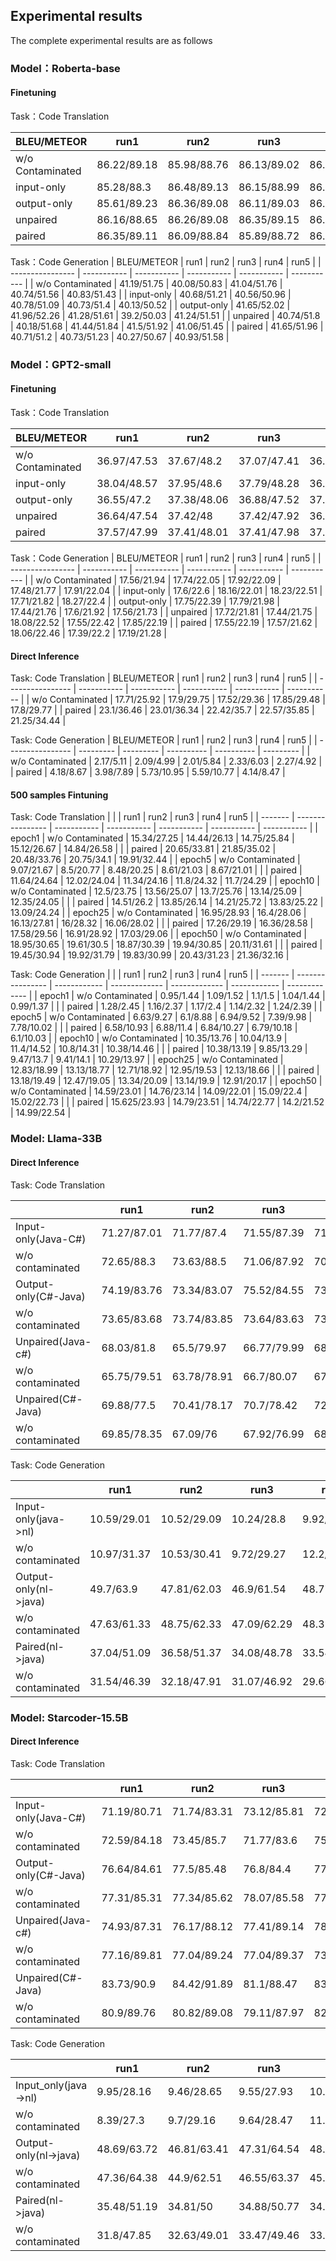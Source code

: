 ## Experimental results

The complete experimental results are as follows

### Model：Roberta-base   
#### Finetuning   
Task：Code Translation 

| BLEU/METEOR      | run1        | run2        | run3        | run4        | run5        |
| ---------------- | ----------- | ----------- | ----------- | ----------- | ----------- |
| w/o Contaminated | 86.22/89.18 | 85.98/88.76 | 86.13/89.02 | 86.14/89.07 | 86.09/88.96 |
| input-only       | 85.28/88.3  | 86.48/89.13 | 86.15/88.99 | 86.23/88.98 | 86.21/88.91 |
| output-only      | 85.61/89.23 | 86.36/89.08 | 86.11/89.03 | 86.61/89.14 | 86.75/89.35 |
| unpaired         | 86.16/88.65 | 86.26/89.08 | 86.35/89.15 | 86.45/89.26 | 85.88/89.31 |
| paired           | 86.35/89.11 | 86.09/88.84 | 85.89/88.72 | 86.19/88.91 | 86.37/89.09 |

Task：Code Generation
| BLEU/METEOR      | run1        | run2        | run3        | run4        | run5        |
| ---------------- | ----------- | ----------- | ----------- | ----------- | ----------- |
| w/o Contaminated | 41.19/51.75 | 40.08/50.83 | 41.04/51.76 | 40.74/51.56 | 40.83/51.43 |
| input-only       | 40.68/51.21 | 40.56/50.96 | 40.78/51.09 | 40.73/51.4  | 40.13/50.52 |
| output-only      | 41.65/52.02 | 41.96/52.26 | 41.28/51.61 | 39.2/50.03  | 41.24/51.51 |
| unpaired         | 40.74/51.8  | 40.18/51.68 | 41.44/51.84 | 41.5/51.92  | 41.06/51.45 |
| paired           | 41.65/51.96 | 40.71/51.2  | 40.73/51.23 | 40.27/50.67 | 40.93/51.58 |

### Model：GPT2-small
#### Finetuning
Task：Code Translation

| BLEU/METEOR      | run1        | run2        | run3        | run4        | run5        |
| ---------------- | ----------- | ----------- | ----------- | ----------- | ----------- |
| w/o Contaminated | 36.97/47.53 | 37.67/48.2  | 37.07/47.41 | 36.75/47.67 | 37.35/47.96 |
| input-only       | 38.04/48.57 | 37.95/48.6  | 37.79/48.28 | 36.68/47.41 | 37.14/47.78 |
| output-only      | 36.55/47.2  | 37.38/48.06 | 36.88/47.52 | 37.12/47.95 | 36.92/47.56 |
| unpaired         | 36.64/47.54 | 37.42/48    | 37.42/47.92 | 36.88/47.75 | 37.39/47.88 |
| paired           | 37.57/47.99 | 37.41/48.01 | 37.41/47.98 | 37.33/48    | 37.45/48.05 |


Task：Code Generation
| BLEU/METEOR      | run1        | run2        | run3        | run4        | run5        |
| ---------------- | ----------- | ----------- | ----------- | ----------- | ----------- |
| w/o Contaminated | 17.56/21.94 | 17.74/22.05 | 17.92/22.09 | 17.48/21.77 | 17.91/22.04 |
| input-only       | 17.6/22.6   | 18.16/22.01 | 18.23/22.51 | 17.71/21.82 | 18.27/22.4  |
| output-only      | 17.75/22.39 | 17.79/21.98 | 17.44/21.76 | 17.6/21.92  | 17.56/21.73 |
| unpaired         | 17.72/21.81 | 17.44/21.75 | 18.08/22.52 | 17.55/22.42 | 17.85/22.19 |
| paired           | 17.55/22.19 | 17.57/21.62 | 18.06/22.46 | 17.39/22.2  | 17.19/21.28 |

#### Direct Inference

Task: Code Translation
| BLEU/METEOR      | run1        | run2        | run3        | run4        | run5        |
| ---------------- | ----------- | ----------- | ----------- | ----------- | ----------- |
| w/o Contaminated | 17.71/25.92 | 17.9/29.75  | 17.52/29.36 | 17.85/29.48 | 17.8/29.77  |
| paired           | 23.1/36.46  | 23.01/36.34 | 22.42/35.7  | 22.57/35.85 | 21.25/34.44 |


Task: Code Generation
| BLEU/METEOR      | run1      | run2      | run3       | run4       | run5      |
| ---------------- | --------- | --------- | ---------- | ---------- | --------- |
| w/o Contaminated | 2.17/5.11 | 2.09/4.99 | 2.01/5.84  | 2.33/6.03  | 2.27/4.92 |
| paired           | 4.18/8.67 | 3.98/7.89 | 5.73/10.95 | 5.59/10.77 | 4.14/8.47 |


#### 500 samples Fintuning
Task: Code Translation
|         |                  | run1        | run2        | run3        | run4        | run5        |
| ------- | ---------------- | ----------- | ----------- | ----------- | ----------- | ----------- |
| epoch1  | w/o Contaminated | 15.34/27.25 | 14.44/26.13 | 14.75/25.84 | 15.12/26.67 | 14.84/26.58 |
|         | paired           | 20.65/33.81 | 21.85/35.02 | 20.48/33.76 | 20.75/34.1  | 19.91/32.44 |
| epoch5  | w/o Contaminated | 9.07/21.67  | 8.5/20.77   | 8.48/20.25  | 8.61/21.03  | 8.67/21.01  |
|         | paired           | 11.64/24.64 | 12.02/24.04 | 11.34/24.16 | 11.8/24.32  | 11.7/24.29  |
| epoch10 | w/o Contaminated | 12.5/23.75  | 13.56/25.07 | 13.7/25.76  | 13.14/25.09 | 12.35/24.05 |
|         | paired           | 14.51/26.2  | 13.85/26.14 | 14.21/25.72 | 13.83/25.22 | 13.09/24.24 |
| epoch25 | w/o Contaminated | 16.95/28.93 | 16.4/28.06  | 16.13/27.81 | 16/28.32    | 16.06/28.02 |
|         | paired           | 17.26/29.19 | 16.36/28.58 | 17.58/29.56 | 16.91/28.92 | 17.03/29.06 |
| epoch50 | w/o Contaminated | 18.95/30.65 | 19.61/30.5  | 18.87/30.39 | 19.94/30.85 | 20.11/31.61 |
|         | paired           | 19.45/30.94 | 19.92/31.79 | 19.83/30.99 | 20.43/31.23 | 21.36/32.16 |

Task: Code Generation
|         |                  | run1         | run2          | run3          | run4         | run5          |
| ------- | ---------------- | ------------ | ------------- | ------------- | ------------ | ------------- |
| epoch1  | w/o Contaminated | 0.95/1.44    | 1.09/1.52     | 1.1/1.5       | 1.04/1.44    | 0.99/1.37     |
|         | paired           | 1.28/2.45    | 1.16/2.37     | 1.17/2.4      | 1.14/2.32    | 1.24/2.39     |
| epoch5  | w/o Contaminated | 6.63/9.27    | 6.1/8.88      | 6.94/9.52     | 7.39/9.98    | 7.78/10.02    |
|         | paired           | 6.58/10.93   | 6.88/11.4     | 6.84/10.27    | 6.79/10.18   | 6.1/10.03     |
| epoch10 | w/o Contaminated | 10.35/13.76  | 10.04/13.9    | 11.4/14.52    | 10.8/14.31   | 10.38/14.46   |
|         | paired           | 10.38/13.19  | 9.85/13.29    | 9.47/13.7     | 9.41/14.1    | 10.29/13.97   |
| epoch25 | w/o Contaminated | 12.83/18.99  | 13.13/18.77   | 12.71/18.92   | 12.95/19.53  | 12.13/18.66   |
|         | paired           | 13.18/19.49  | 12.47/19.05   | 13.34/20.09   | 13.14/19.9   | 12.91/20.17   |
| epoch50 | w/o Contaminated | 14.59/23.01  | 14.76/23.14   | 14.09/22.01   | 15.09/22.4   | 15.02/22.73   |
|         | paired           | 15.625/23.93 | 14.79/23.51   | 14.74/22.77   | 14.2/21.52   | 14.99/22.54   |


### Model: Llama-33B
#### Direct Inference
Task: Code Translation

|                      | run1        | run2        | run3        | run4        | run5        |
| -------------------- | ----------- | ----------- | ----------- | ----------- | ----------- |
| Input-only(Java-C#)  | 71.27/87.01 | 71.77/87.4  | 71.55/87.39 | 71.26/86.82 | 71.5/86.7   |
| w/o contaminated     | 72.65/88.3  | 73.63/88.5  | 71.06/87.92 | 70.84/86.55 | 72.36/87.32 |
| Output-only(C#-Java) | 74.19/83.76 | 73.34/83.07 | 75.52/84.55 | 73.54/83.68 | 71.37/81.96 |
| w/o contaminated     | 73.65/83.68 | 73.74/83.85 | 73.64/83.63 | 73.79/83.08 | 73.59/83.51 |
| Unpaired(Java-c#)    | 68.03/81.8  | 65.5/79.97  | 66.77/79.99 | 68.15/81.99 | 66.2/80.6   |
| w/o contaminated     | 65.75/79.51 | 63.78/78.91 | 66.7/80.07  | 67.06/80.14 | 65.3/79.13  |
| Unpaired(C#-Java)    | 69.88/77.5  | 70.41/78.17 | 70.7/78.42  | 72.38/80.03 | 69.25/77.13 |
| w/o contaminated     | 69.85/78.35 | 67.09/76    | 67.92/76.99 | 68.2/76.57  | 67.32/76.18 |

Task: Code Generation

|                       | run1        | run2        | run3        | run4        | run5        |
| --------------------- | ----------- | ----------- | ----------- | ----------- | ----------- |
| Input-only(java->nl)  | 10.59/29.01 | 10.52/29.09 | 10.24/28.8  | 9.92/29.93  | 11.7/32.31  |
| w/o contaminated      | 10.97/31.37 | 10.53/30.41 | 9.72/29.27  | 12.2/31.97  | 11.31/30.91 |
| Output-only(nl->java) | 49.7/63.9   | 47.81/62.03 | 46.9/61.54  | 48.77/62.4  | 47.82/61.97 |
| w/o contaminated      | 47.63/61.33 | 48.75/62.33 | 47.09/62.29 | 48.31/61.27 | 46.61/60.08 |
| Paired(nl->java)      | 37.04/51.09 | 36.58/51.37 | 34.08/48.78 | 33.54/47.91 | 34.51/49.18 |
| w/o contaminated      | 31.54/46.39 | 32.18/47.91 | 31.07/46.92 | 29.66/46.13 | 29.27/44.17 |


### Model: Starcoder-15.5B
#### Direct Inference

Task: Code Translation

|                      | run1        | run2        | run3        | run4        | run5        |
| -------------------- | ----------- | ----------- | ----------- | ----------- | ----------- |
| Input-only(Java-C#)  | 71.19/80.71 | 71.74/83.31 | 73.12/85.81 | 72.66/84.22 | 73.79/85.85 |
| w/o contaminated     | 72.59/84.18 | 73.45/85.7  | 71.77/83.6  | 75.59/87.43 | 75.1/86.12  |
| Output-only(C#-Java) | 76.64/84.61 | 77.5/85.48  | 76.8/84.4   | 77.1/86.15  | 77.28/84.97 |
| w/o contaminated     | 77.31/85.31 | 77.34/85.62 | 78.07/85.58 | 77.26/85.41 | 77.38/85.03 |
| Unpaired(Java-c#)    | 74.93/87.31 | 76.17/88.12 | 77.41/89.14 | 78.22/89.85 | 76.86/89.81 |
| w/o contaminated     | 77.16/89.81 | 77.04/89.24 | 77.04/89.37 | 73.76/87.06 | 75.8/88.93  |
| Unpaired(C#-Java)    | 83.73/90.9  | 84.42/91.89 | 81.1/88.47  | 83.91/91.05 | 82.52/90.46 |
| w/o contaminated     | 80.9/89.76  | 80.82/89.08 | 79.11/87.97 | 82.3/90.02  | 80.97/88.95 |


Task: Code Generation

|                       | run1        | run2        | run3        | run4        | run5        |
| --------------------- | ----------- | ----------- | ----------- | ----------- | ----------- |
| Input_only(java->nl)  | 9.95/28.16  | 9.46/28.65  | 9.55/27.93  | 10.53/29    | 10.41/28.77 |
| w/o contaminated      | 8.39/27.3   | 9.7/29.16   | 9.64/28.47  | 11.45/29.8  | 9.46/27.81  |
| Output-only(nl->java) | 48.69/63.72 | 46.81/63.41 | 47.31/64.54 | 48.93/65.05 | 46.5/65.51  |
| w/o contaminated      | 47.36/64.38 | 44.9/62.51  | 46.55/63.37 | 45.88/63.39 | 46.86/63.92 |
| Paired(nl->java)      | 35.48/51.19 | 34.81/50    | 34.88/50.77 | 34.71/50.91 | 36.45/51.4  |
| w/o contaminated      | 31.8/47.85  | 32.63/49.01 | 33.47/49.46 | 33.33/48.39 | 32.94/49.61 |

